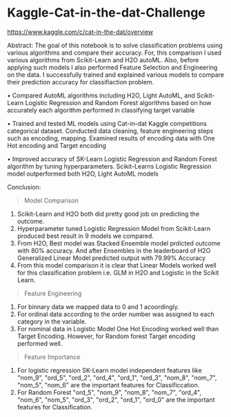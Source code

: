 # Kaggle-Cat-in-the-dat-Challenge
https://www.kaggle.com/c/cat-in-the-dat/overview

Abstract:
The goal of this notebook is to solve classification problems using various algorithms and compare their accuracy. For, this comparison I used various algorithms from Scikit-Learn and H2O autoML. Also, before applying such models I also performed Feature Selection and Engineering on the data. I successfully trained and explained various models to compare their prediction accuracy for classifiaction problem.


• Compared AutoML algorithms including H2O, Light AutoML, and Scikit-Learn Logistic Regression and Random Forest 
algorithms based on how accurately each algorithm performed in classifying target variable


• Trained and tested ML models using Cat-in-dat Kaggle competitions categorical dataset. Conducted data cleaning, feature 
engineering steps such as encoding, mapping. Examined results of encoding data with One Hot encoding and Target encoding


• Improved accuracy of SK-Learn Logistic Regression and Random Forest algorithm by tuning hyperparameters. Scikit-Learns 
Logistic Regression model outperformed both H2O, Light AutoML models

Conclusion:

> Model Comparison

1.  Scikit-Learn and H2O both did pretty good job on predicting the outcome.  
2.  Hyperparameter tuned Logistic Regression Model from Scikit-Learn produced best result in 9 models we compared.
3. From H2O, Best model was Stacked Ensemble model prdicted outcome with 80% accuracy. And after Ensembles in the leaderboard of H2O Generalized Linear Model predicted output with 79.99% Accuracy
4. From this model comparison it is clear that Linear Models worked well for this classification problem i.e. GLM in H2O and Logistic in the Scikit Learn.

> Feature Engineering

1.   For binnary data we mapped data to 0 and 1 acoordingly.
2.   For ordinal data according to the order number was assigned to each category in the variable.
3.   For nominal data in Logistic Model One Hot Encoding worked well than Target Encoding. However, for Random forest Target encoding performed well.



> Feature Importance



1.   For logistic regression SK-Learn model independent features like "nom_9", "ord_5", "ord_2", "ord_4", "ord_1", "ord_3", "nom_8", "nom_7", "nom_5", "nom_6" are the important features for Classificcation.
2.   For Random Forest "ord_5", "nom_9", "nom_8", "nom_7", "ord_4", "nom_6", "nom_5", "ord_3", "ord_2", "ord_1", "ord_0" are the important features for Classification.
